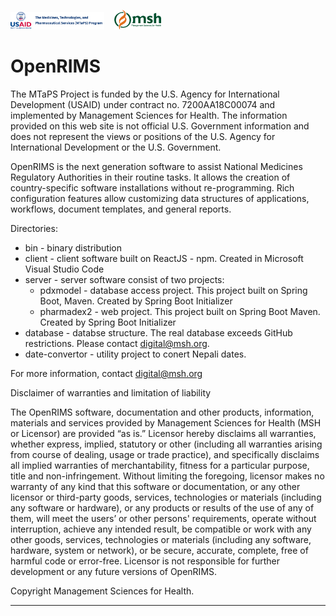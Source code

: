 <img src="Logos/MTaPS_Name%2BUSAID.Horz.png" width="150"> &nbsp;&nbsp; <img src="Logos/MSH_4c.png" width="75">

# OpenRIMS
The MTaPS Project is funded by the U.S. Agency for International Development (USAID) under contract no. 7200AA18C00074 and implemented by Management Sciences for Health. The information provided on this web site is not official U.S. Government information and does not represent the views or positions of the U.S. Agency for International Development or the U.S. Government. 

OpenRIMS is the next generation software to assist National Medicines Regulatory Authorities in their routine tasks.
It allows the creation of country-specific software installations without re-programming.
Rich configuration features allow customizing data structures of applications, workflows, document templates, and general reports.

Directories:
* bin - binary distribution
* client - client software built on ReactJS - npm.  Created in Microsoft Visual Studio Code
* server - server software consist of two projects:
  * pdxmodel - database access project. This project built on Spring Boot, Maven. Created by Spring Boot Initializer
  * pharmadex2 - web project. This project built on Spring Boot Maven. Created by Spring Boot Initializer 
* database - databse structure. The real database exceeds GitHub restrictions. Please contact digital@msh.org.
* date-convertor - utility project to conert Nepali dates.

For more information, contact digital@msh.org

Disclaimer of warranties and limitation of liability

The OpenRIMS software, documentation and other products, information, materials and services provided by Management Sciences for Health (MSH or Licensor) are provided “as is.” Licensor hereby disclaims all warranties, whether express, implied, statutory or other (including all warranties arising from course of dealing, usage or trade practice), and specifically disclaims all implied warranties of merchantability, fitness for a particular purpose, title and non-infringement. Without limiting the foregoing, licensor makes no warranty of any kind that this software or documentation, or any other licensor or third-party goods, services, technologies or materials (including any software or hardware), or any products or results of the use of any of them, will meet the users’ or other persons' requirements, operate without interruption, achieve any intended result, be compatible or work with any other goods, services, technologies or materials (including any software, hardware, system or network), or be secure, accurate, complete, free of harmful code or error-free. Licensor is not responsible for further development or any future versions of OpenRIMS.

Copyright Management Sciences for Health.
___________________________________________________________